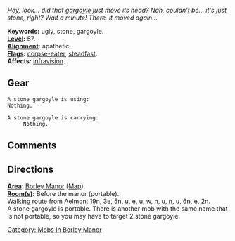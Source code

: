 *Hey, look... did that [gargoyle](Gargoyles "wikilink") just move its
head? Nah, couldn't be... it's just stone, right? Wait a minute! There,
it moved again...*

**Keywords:** ugly, stone, gargoyle.  
**[Level](Level "wikilink"):** 57.  
**[Alignment](Alignment "wikilink"):** apathetic.  
**[Flags](:Category:_Mob_Types "wikilink"):**
[corpse-eater](Corpse-Eating_Mobs "wikilink"),
[steadfast](Sentinel_Mobs "wikilink").  
**Affects:** [infravision](Infravision "wikilink").  

## Gear

`A stone gargoyle is using:`  
`Nothing.`

`A stone gargoyle is carrying:`  
`     Nothing.`

## Comments

## Directions

**[Area](:Category:_Areas "wikilink"):** [Borley
Manor](:Category:_Borley_Manor "wikilink")
([Map](Borley_Manor_Map "wikilink")).  
**[Room(s)](:Category:_Rooms "wikilink"):** Before the manor
(portable).  
Walking route from [Aelmon](Aelmon "wikilink"): 19n, 3e, 5n, u, e, u, w,
n, u, n, u, 6n, e, 2n.  
A stone gargoyle is portable. There is another mob with the same name
that is not portable, so you may have to target 2.stone gargoyle.  

[Category: Mobs In Borley
Manor](Category:_Mobs_In_Borley_Manor "wikilink")
